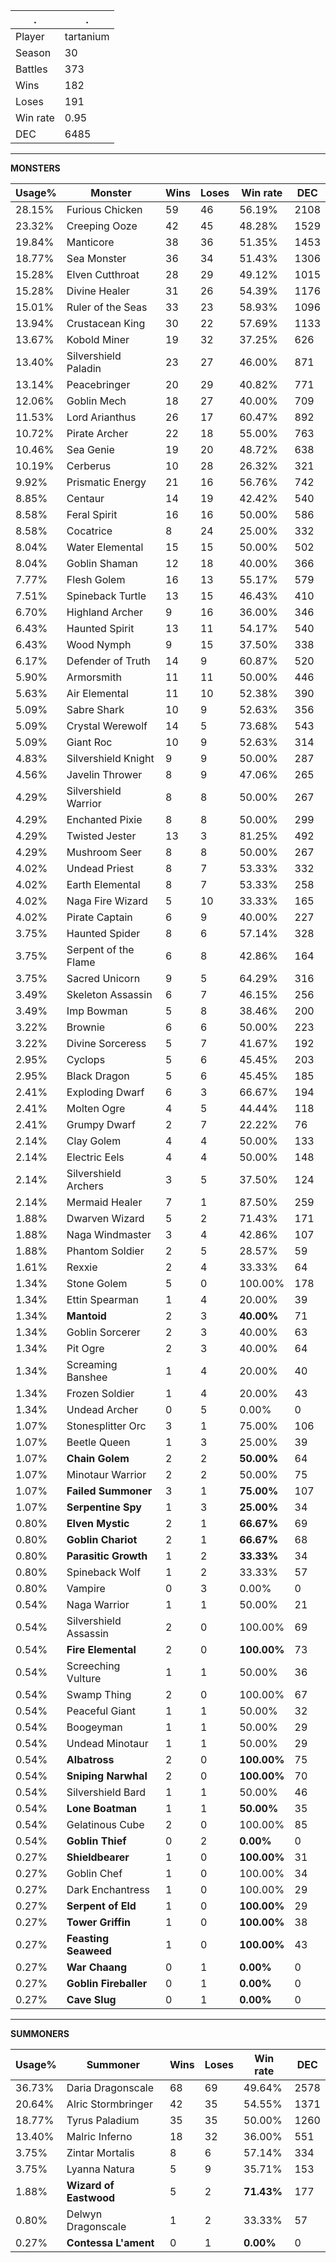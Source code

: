 .|.
|-|-
Player|tartanium
Season|30
Battles|373
Wins|182
Loses|191
Win rate|0.95
DEC|6485

---
**MONSTERS**

Usage%|Monster|Wins|Loses|Win rate|DEC|
-|-|-|-|-|-|
28.15%|Furious Chicken|59|46|56.19%|2108|
23.32%|Creeping Ooze|42|45|48.28%|1529|
19.84%|Manticore|38|36|51.35%|1453|
18.77%|Sea Monster|36|34|51.43%|1306|
15.28%|Elven Cutthroat|28|29|49.12%|1015|
15.28%|Divine Healer|31|26|54.39%|1176|
15.01%|Ruler of the Seas|33|23|58.93%|1096|
13.94%|Crustacean King|30|22|57.69%|1133|
13.67%|Kobold Miner|19|32|37.25%|626|
13.40%|Silvershield Paladin|23|27|46.00%|871|
13.14%|Peacebringer|20|29|40.82%|771|
12.06%|Goblin Mech|18|27|40.00%|709|
11.53%|Lord Arianthus|26|17|60.47%|892|
10.72%|Pirate Archer|22|18|55.00%|763|
10.46%|Sea Genie|19|20|48.72%|638|
10.19%|Cerberus|10|28|26.32%|321|
9.92%|Prismatic Energy|21|16|56.76%|742|
8.85%|Centaur|14|19|42.42%|540|
8.58%|Feral Spirit|16|16|50.00%|586|
8.58%|Cocatrice|8|24|25.00%|332|
8.04%|Water Elemental|15|15|50.00%|502|
8.04%|Goblin Shaman|12|18|40.00%|366|
7.77%|Flesh Golem|16|13|55.17%|579|
7.51%|Spineback Turtle|13|15|46.43%|410|
6.70%|Highland Archer|9|16|36.00%|346|
6.43%|Haunted Spirit|13|11|54.17%|540|
6.43%|Wood Nymph|9|15|37.50%|338|
6.17%|Defender of Truth|14|9|60.87%|520|
5.90%|Armorsmith|11|11|50.00%|446|
5.63%|Air Elemental|11|10|52.38%|390|
5.09%|Sabre Shark|10|9|52.63%|356|
5.09%|Crystal Werewolf|14|5|73.68%|543|
5.09%|Giant Roc|10|9|52.63%|314|
4.83%|Silvershield Knight|9|9|50.00%|287|
4.56%|Javelin Thrower|8|9|47.06%|265|
4.29%|Silvershield Warrior|8|8|50.00%|267|
4.29%|Enchanted Pixie|8|8|50.00%|299|
4.29%|Twisted Jester|13|3|81.25%|492|
4.29%|Mushroom Seer|8|8|50.00%|267|
4.02%|Undead Priest|8|7|53.33%|332|
4.02%|Earth Elemental|8|7|53.33%|258|
4.02%|Naga Fire Wizard|5|10|33.33%|165|
4.02%|Pirate Captain|6|9|40.00%|227|
3.75%|Haunted Spider|8|6|57.14%|328|
3.75%|Serpent of the Flame|6|8|42.86%|164|
3.75%|Sacred Unicorn|9|5|64.29%|316|
3.49%|Skeleton Assassin|6|7|46.15%|256|
3.49%|Imp Bowman|5|8|38.46%|200|
3.22%|Brownie|6|6|50.00%|223|
3.22%|Divine Sorceress|5|7|41.67%|192|
2.95%|Cyclops|5|6|45.45%|203|
2.95%|Black Dragon|5|6|45.45%|185|
2.41%|Exploding Dwarf|6|3|66.67%|194|
2.41%|Molten Ogre|4|5|44.44%|118|
2.41%|Grumpy Dwarf|2|7|22.22%|76|
2.14%|Clay Golem|4|4|50.00%|133|
2.14%|Electric Eels|4|4|50.00%|148|
2.14%|Silvershield Archers|3|5|37.50%|124|
2.14%|Mermaid Healer|7|1|87.50%|259|
1.88%|Dwarven Wizard|5|2|71.43%|171|
1.88%|Naga Windmaster|3|4|42.86%|107|
1.88%|Phantom Soldier|2|5|28.57%|59|
1.61%|Rexxie|2|4|33.33%|64|
1.34%|Stone Golem|5|0|100.00%|178|
1.34%|Ettin Spearman|1|4|20.00%|39|
1.34%|**Mantoid**|2|3|**40.00%**|71|
1.34%|Goblin Sorcerer|2|3|40.00%|63|
1.34%|Pit Ogre|2|3|40.00%|64|
1.34%|Screaming Banshee|1|4|20.00%|40|
1.34%|Frozen Soldier|1|4|20.00%|43|
1.34%|Undead Archer|0|5|0.00%|0|
1.07%|Stonesplitter Orc|3|1|75.00%|106|
1.07%|Beetle Queen|1|3|25.00%|39|
1.07%|**Chain Golem**|2|2|**50.00%**|64|
1.07%|Minotaur Warrior|2|2|50.00%|75|
1.07%|**Failed Summoner**|3|1|**75.00%**|107|
1.07%|**Serpentine Spy**|1|3|**25.00%**|34|
0.80%|**Elven Mystic**|2|1|**66.67%**|69|
0.80%|**Goblin Chariot**|2|1|**66.67%**|68|
0.80%|**Parasitic Growth**|1|2|**33.33%**|34|
0.80%|Spineback Wolf|1|2|33.33%|57|
0.80%|Vampire|0|3|0.00%|0|
0.54%|Naga Warrior|1|1|50.00%|21|
0.54%|Silvershield Assassin|2|0|100.00%|69|
0.54%|**Fire Elemental**|2|0|**100.00%**|73|
0.54%|Screeching Vulture|1|1|50.00%|36|
0.54%|Swamp Thing|2|0|100.00%|67|
0.54%|Peaceful Giant|1|1|50.00%|32|
0.54%|Boogeyman|1|1|50.00%|29|
0.54%|Undead Minotaur|1|1|50.00%|29|
0.54%|**Albatross**|2|0|**100.00%**|75|
0.54%|**Sniping Narwhal**|2|0|**100.00%**|70|
0.54%|Silvershield Bard|1|1|50.00%|46|
0.54%|**Lone Boatman**|1|1|**50.00%**|35|
0.54%|Gelatinous Cube|2|0|100.00%|85|
0.54%|**Goblin Thief**|0|2|**0.00%**|0|
0.27%|**Shieldbearer**|1|0|**100.00%**|31|
0.27%|Goblin Chef|1|0|100.00%|34|
0.27%|Dark Enchantress|1|0|100.00%|29|
0.27%|**Serpent of Eld**|1|0|**100.00%**|29|
0.27%|**Tower Griffin**|1|0|**100.00%**|38|
0.27%|**Feasting Seaweed**|1|0|**100.00%**|43|
0.27%|**War Chaang**|0|1|**0.00%**|0|
0.27%|**Goblin Fireballer**|0|1|**0.00%**|0|
0.27%|**Cave Slug**|0|1|**0.00%**|0|

---
**SUMMONERS**

Usage%|Summoner|Wins|Loses|Win rate|DEC|
-|-|-|-|-|-|
36.73%|Daria Dragonscale|68|69|49.64%|2578|
20.64%|Alric Stormbringer|42|35|54.55%|1371|
18.77%|Tyrus Paladium|35|35|50.00%|1260|
13.40%|Malric Inferno|18|32|36.00%|551|
3.75%|Zintar Mortalis|8|6|57.14%|334|
3.75%|Lyanna Natura|5|9|35.71%|153|
1.88%|**Wizard of Eastwood**|5|2|**71.43%**|177|
0.80%|Delwyn Dragonscale|1|2|33.33%|57|
0.27%|**Contessa L'ament**|0|1|**0.00%**|0|
